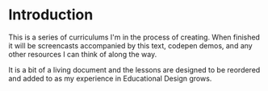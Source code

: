 # Introduction

This is a series of curriculums I'm in the process of creating. When finished it will be screencasts accompanied by this text, codepen demos, and any other resources I can think of along the way.

It is a bit of a living document and the lessons are designed to be reordered and added to as my experience in Educational Design grows.
